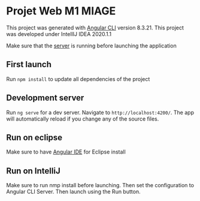# Projet Web M1 MIAGE

This project was generated with [Angular CLI](https://github.com/angular/angular-cli) version 8.3.21.
This project was developed under IntellIJ IDEA 2020.1.1

Make sure that the [server](https://github.com/Joubz/Projet_WEB_M1_MIAGE_Server.git) is running before launching the application

## First launch

Run `npm install` to update all dependencies of the project

## Development server

Run `ng serve` for a dev server. Navigate to `http://localhost:4200/`. The app will automatically reload if you change any of the source files.

## Run on eclipse

Make sure to have [Angular IDE](https://marketplace.eclipse.org/content/angular-ide) for Eclipse install 

## Run on IntelliJ

Make sure to run nmp install before launching.
Then set the configuration to Angular CLI Server.
Then launch using the Run button.
